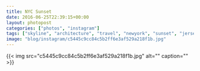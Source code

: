 ```yaml
---
title: NYC Sunset
date: 2016-06-25T22:39:15+00:00
layout: photopost
categories: ["photos", "instagram"]
tags: ["skyline", "architecture", "travel", "newyork", "sunset", "jerseycity", "newjersey"]
image: "blog/instagram/c5445c9cc84c5b2ff6e3af529a218f1b.jpg"
---
```


{{< img src="c5445c9cc84c5b2ff6e3af529a218f1b.jpg" alt="" caption="" >}}



